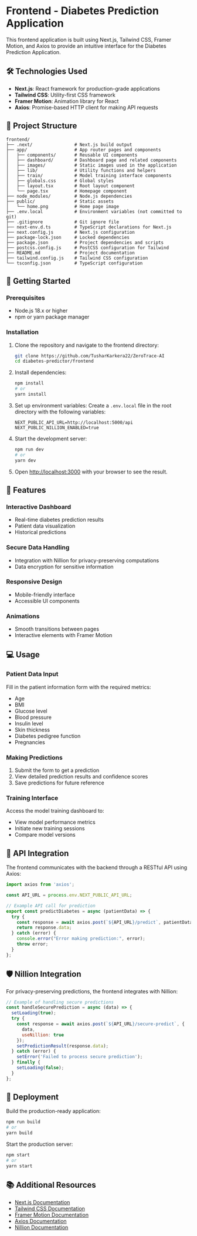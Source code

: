 # Frontend - Diabetes Prediction Application

This frontend application is built using Next.js, Tailwind CSS, Framer Motion, and Axios to provide an intuitive interface for the Diabetes Prediction Application.

## 🛠️ Technologies Used

- **Next.js**: React framework for production-grade applications
- **Tailwind CSS**: Utility-first CSS framework
- **Framer Motion**: Animation library for React
- **Axios**: Promise-based HTTP client for making API requests

## 📁 Project Structure

```
frontend/
├── .next/                # Next.js build output
├── app/                  # App router pages and components
│   ├── components/       # Reusable UI components
│   ├── dashboard/        # Dashboard page and related components
│   ├── images/           # Static images used in the application
│   ├── lib/              # Utility functions and helpers
│   ├── train/            # Model training interface components
│   ├── globals.css       # Global styles
│   ├── layout.tsx        # Root layout component
│   └── page.tsx          # Homepage component
├── node_modules/         # Node.js dependencies
├── public/               # Static assets
│   └── home.png          # Home page image
├── .env.local            # Environment variables (not committed to git)
├── .gitignore            # Git ignore file
├── next-env.d.ts         # TypeScript declarations for Next.js
├── next.config.js        # Next.js configuration
├── package-lock.json     # Locked dependencies
├── package.json          # Project dependencies and scripts
├── postcss.config.js     # PostCSS configuration for Tailwind
├── README.md             # Project documentation
├── tailwind.config.js    # Tailwind CSS configuration
└── tsconfig.json         # TypeScript configuration
```

## 🚀 Getting Started

### Prerequisites

- Node.js 18.x or higher
- npm or yarn package manager

### Installation

1. Clone the repository and navigate to the frontend directory:
   ```bash
   git clone https://github.com/TusharKarkera22/ZeroTrace-AI
   cd diabetes-predictor/frontend
   ```

2. Install dependencies:
   ```bash
   npm install
   # or
   yarn install
   ```

3. Set up environment variables:
   Create a `.env.local` file in the root directory with the following variables:
   ```
   NEXT_PUBLIC_API_URL=http://localhost:5000/api
   NEXT_PUBLIC_NILLION_ENABLED=true
   ```

4. Start the development server:
   ```bash
   npm run dev
   # or
   yarn dev
   ```

5. Open [http://localhost:3000](http://localhost:3000) with your browser to see the result.

## 🎨 Features

### Interactive Dashboard
- Real-time diabetes prediction results
- Patient data visualization
- Historical predictions

### Secure Data Handling
- Integration with Nillion for privacy-preserving computations
- Data encryption for sensitive information

### Responsive Design
- Mobile-friendly interface
- Accessible UI components

### Animations
- Smooth transitions between pages
- Interactive elements with Framer Motion

## 💻 Usage

### Patient Data Input
Fill in the patient information form with the required metrics:
- Age
- BMI
- Glucose level
- Blood pressure
- Insulin level
- Skin thickness
- Diabetes pedigree function
- Pregnancies

### Making Predictions
1. Submit the form to get a prediction
2. View detailed prediction results and confidence scores
3. Save predictions for future reference

### Training Interface
Access the model training dashboard to:
- View model performance metrics
- Initiate new training sessions
- Compare model versions

## 🔌 API Integration

The frontend communicates with the backend through a RESTful API using Axios:

```javascript
import axios from 'axios';

const API_URL = process.env.NEXT_PUBLIC_API_URL;

// Example API call for prediction
export const predictDiabetes = async (patientData) => {
  try {
    const response = await axios.post(`${API_URL}/predict`, patientData);
    return response.data;
  } catch (error) {
    console.error("Error making prediction:", error);
    throw error;
  }
};
```

## 🛡️ Nillion Integration

For privacy-preserving predictions, the frontend integrates with Nillion:

```javascript
// Example of handling secure predictions
const handleSecurePrediction = async (data) => {
  setLoading(true);
  try {
    const response = await axios.post(`${API_URL}/secure-predict`, {
      data,
      useNillion: true
    });
    setPredictionResult(response.data);
  } catch (error) {
    setError('Failed to process secure prediction');
  } finally {
    setLoading(false);
  }
};
```


## 🚢 Deployment

Build the production-ready application:

```bash
npm run build
# or
yarn build
```

Start the production server:

```bash
npm start
# or
yarn start
```

## 📚 Additional Resources

- [Next.js Documentation](https://nextjs.org/docs)
- [Tailwind CSS Documentation](https://tailwindcss.com/docs)
- [Framer Motion Documentation](https://www.framer.com/motion/)
- [Axios Documentation](https://axios-http.com/docs/intro)
- [Nillion Documentation](https://docs.nillion.com)

